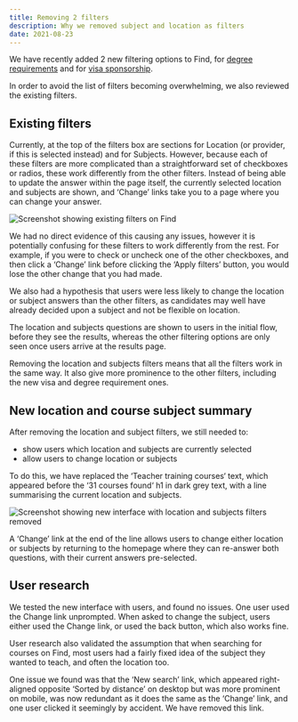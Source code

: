 ```yaml
---
title: Removing 2 filters
description: Why we removed subject and location as filters
date: 2021-08-23
---
```


We have recently added 2 new filtering options to Find, for [degree requirements](/find-teacher-training/degree-requirement-filter/) and for [visa sponsorship](/find-teacher-training/visa-sponsorship-filter/).

In order to avoid the list of filters becoming overwhelming, we also reviewed the existing filters.

## Existing filters

Currently, at the top of the filters box are sections for Location (or provider, if this is selected instead) and for Subjects. However, because each of these filters are more complicated than a straightforward set of checkboxes or radios, these work differently from the other filters. Instead of being able to update the answer within the page itself, the currently selected location and subjects are shown, and ‘Change’ links take you to a page where you can change your answer.

![Screenshot showing existing filters on Find](results-before.png "Existing filters on Find")

We had no direct evidence of this causing any issues, however it is potentially confusing for these filters to work differently from the rest. For example, if you were to check or uncheck one of the other checkboxes, and then click a ‘Change’ link before clicking the ‘Apply filters’ button, you would lose the other change that you had made.

We also had a hypothesis that users were less likely to change the location or subject answers than the other filters, as candidates may well have already decided upon a subject and not be flexible on location.

The location and subjects questions are shown to users in the initial flow, before they see the results, whereas the other filtering options are only seen once users arrive at the results page.

Removing the location and subjects filters means that all the filters work in the same way. It also give more prominence to the other filters, including the new visa and degree requirement ones.

## New location and course subject summary

After removing the location and subject filters, we still needed to:

* show users which location and subjects are currently selected
* allow users to change location or subjects

To do this, we have replaced the ‘Teacher training courses‘ text, which appeared before the ‘31 courses found‘ h1 in dark grey text, with a line summarising the current location and subjects.

![Screenshot showing new interface with location and subjects filters removed](results-after.png "New location and subject summary with Change link")

A ‘Change’ link at the end of the line allows users to change either location or subjects by returning to the homepage where they can re-answer both questions, with their current answers pre-selected.

## User research

We tested the new interface with users, and found no issues. One user used the Change link unprompted. When asked to change the subject, users either used the Change link, or used the back button, which also works fine.

User research also validated the assumption that when searching for courses on Find, most users had a fairly fixed idea of the subject they wanted to teach, and often the location too.

One issue we found was that the ‘New search’ link, which appeared right-aligned opposite ‘Sorted by distance’ on desktop but was more prominent on mobile, was now redundant as it does the same as the ‘Change’ link, and one user clicked it seemingly by accident. We have removed this link.

